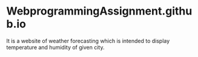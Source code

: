 # WebprogrammingAssignment.github.io
It is a website of weather forecasting which is intended to display temperature and humidity of given city.
